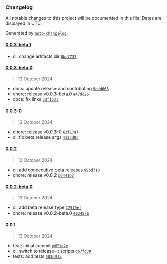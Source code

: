### Changelog

All notable changes to this project will be documented in this file. Dates are displayed in UTC.

Generated by [`auto-changelog`](https://github.com/CookPete/auto-changelog).

#### [0.0.3-beta.1](https://github.com/rive-app/rive-code-generator-wip/compare/0.0.3-beta.0...0.0.3-beta.1)

- ci: change artifacts dir [`8bd7737`](https://github.com/rive-app/rive-code-generator-wip/commit/8bd7737bc6d06d53899fc6de4e6a9be7cd6705bf)

#### [0.0.3-beta.0](https://github.com/rive-app/rive-code-generator-wip/compare/0.0.3-0...0.0.3-beta.0)

> 13 October 2024

- docs: update release and contributing [`9ded663`](https://github.com/rive-app/rive-code-generator-wip/commit/9ded663bd2bcf95590cbc16677ca3c5c8ff5935d)
- chore: release v0.0.3-beta.0 [`e47dc26`](https://github.com/rive-app/rive-code-generator-wip/commit/e47dc260bf7f12d4587ba83d50bb026690138c1c)
- docs: fix links [`3df1b35`](https://github.com/rive-app/rive-code-generator-wip/commit/3df1b35daa5f8767647c2ec10abddb73a31c165c)

#### [0.0.3-0](https://github.com/rive-app/rive-code-generator-wip/compare/0.0.2...0.0.3-0)

> 13 October 2024

- chore: release v0.0.3-0 [`63f17a7`](https://github.com/rive-app/rive-code-generator-wip/commit/63f17a71664aa45b43c3e5b00d0beed1f2002f03)
- ci: fix beta release args [`4133d0c`](https://github.com/rive-app/rive-code-generator-wip/commit/4133d0c9706993f3434c97be05ebe53ebfbabdff)

#### [0.0.2](https://github.com/rive-app/rive-code-generator-wip/compare/0.0.2-beta.0...0.0.2)

> 13 October 2024

- ci: add concecutive beta releases [`99bd710`](https://github.com/rive-app/rive-code-generator-wip/commit/99bd7104b81b3d9215e0d7140c1a922dd77a6d40)
- chore: release v0.0.2 [`b6441b7`](https://github.com/rive-app/rive-code-generator-wip/commit/b6441b797beea74af3625f42c74dc5154b7ddd72)

#### [0.0.2-beta.0](https://github.com/rive-app/rive-code-generator-wip/compare/0.0.1...0.0.2-beta.0)

> 13 October 2024

- ci: add beta release type [`175f9ef`](https://github.com/rive-app/rive-code-generator-wip/commit/175f9efda0357a77e6f0ed06e3aa193a3e5cb2cd)
- chore: release v0.0.2-beta.0 [`40245a6`](https://github.com/rive-app/rive-code-generator-wip/commit/40245a68976adc0f16ceb0f654f8bea7ccb91505)

#### 0.0.1

> 13 October 2024

- feat: initial commit [`ed71e2e`](https://github.com/rive-app/rive-code-generator-wip/commit/ed71e2e61b334a765589197ace75e5cb9262c90d)
- ci: switch to release-it scripts [`db7fd30`](https://github.com/rive-app/rive-code-generator-wip/commit/db7fd30042d816ea7127c0451d7eb1740baad952)
- tests: add tests [`503b3fc`](https://github.com/rive-app/rive-code-generator-wip/commit/503b3fc7c446e2ca749374d1d012d205a318ef50)
